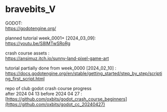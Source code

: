 # bravebits_V

GODOT:<br>
https://godotengine.org/

planned tutorial week_0001+ [2024_03_09]:<br>
https://youtu.be/S8lMTwSRoRg

crash course assets :<br>
https://ansimuz.itch.io/sunny-land-pixel-game-art

[//]: # (repo of my crash course progress :<br>)
[//]: # (https://github.com/oxbits/godot_crash_course_beginners)

tutorial partially done from week_0000 [2024_02_10] :<br>
https://docs.godotengine.org/en/stable/getting_started/step_by_step/scripting_first_script.html

repo of club godot crash course progress <br>
after 2024 04 13 before 2024 04 27 : <br>
[https://github.com/oxbits/godot_crash_course_beginners](https://github.com/oxbits/godot_cc_20240427)
